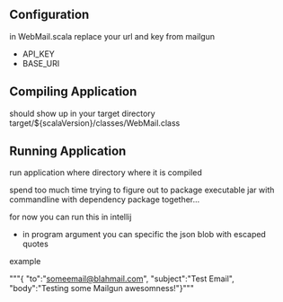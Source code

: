 
## Configuration
in WebMail.scala replace your url and key from mailgun
* API_KEY
* BASE_URI


## Compiling Application
should show up in your target directory
target/${scalaVersion}/classes/WebMail.class

## Running Application
run application where directory where it is compiled

spend too much time trying to figure out to package executable jar with commandline with dependency package together...

for now you can run this in intellij
 - in program argument you can specific the json blob with escaped quotes

 example

 """{ \"to\":\"someemail@blahmail.com\", \"subject\":\"Test Email\", \"body\":\"Testing some Mailgun awesomness!\"}"""
